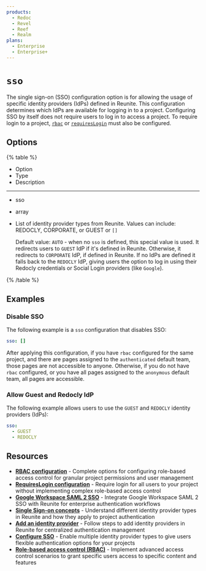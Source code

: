 ```yaml
---
products:
  - Redoc
  - Revel
  - Reef
  - Realm
plans:
  - Enterprise
  - Enterprise+
---
```

# `sso`

The single sign-on (SSO) configuration option is for allowing the usage of specific identity providers (IdPs) defined in Reunite.
This configuration determines which IdPs are available for logging in to a project.
Configuring SSO by itself does not require users to log in to access a project.
To require login to a project, [`rbac`](./rbac.md) or [`requiresLogin`](./requires-login.md) must also be configured.

## Options

{% table %}

- Option
- Type
- Description

---

- sso
- array
- List of identity provider types from Reunite.
  Values can include: REDOCLY, CORPORATE, or GUEST or `[]`

  Default value: `AUTO` - when no `sso` is defined, this special value is used.
  It redirects users to `GUEST` IdP if it's defined in Reunite.
  Otherwise, it redirects to `CORPORATE` IdP, if defined in Reunite.
  If no IdPs are defined it falls back to the `REDOCLY` IdP, giving users the option to log in using their Redocly credentials or Social Login providers (like `Google`).

{% /table %}

## Examples

### Disable SSO

The following example is a `sso` configuration that disables SSO:

```yaml {% title="redocly.yaml" %}
sso: []
```

After applying this configuration, if you have `rbac` configured for the same project, and there are pages assigned to the `authenticated` default team, those pages are not accessible to anyone.
Otherwise, if you do not have `rbac` configured, or you have all pages assigned to the `anonymous` default team, all pages are accessible.

### Allow Guest and Redocly IdP

The following example allows users to use the `GUEST` and `REDOCLY` identity providers (IdPs):

```yaml {% title="redocly.yaml" %}
sso:
  - GUEST
  - REDOCLY
```

## Resources

- **[RBAC configuration](./rbac.md)** - Complete options for configuring role-based access control for granular project permissions and user management
- **[RequiresLogin configuration](./requires-login.md)** - Require login for all users to your project without implementing complex role-based access control
- **[Google Workspace SAML 2 SSO](../reunite/organization/sso/configure-google-sso.md)** - Integrate Google Workspace SAML 2 SSO with Reunite for enterprise authentication workflows
- **[Single Sign-on concepts](../reunite/organization/sso/sso.md)** - Understand different identity provider types in Reunite and how they apply to project authentication
- **[Add an identity provider](../reunite/organization/sso/add-idp.md)** - Follow steps to add identity providers in Reunite for centralized authentication management
- **[Configure SSO](../reunite/organization/sso/configure-sso.md)** - Enable multiple identity provider types to give users flexible authentication options for your projects
- **[Role-based access control (RBAC)](../access/rbac.md)** - Implement advanced access control scenarios to grant specific users access to specific content and features
